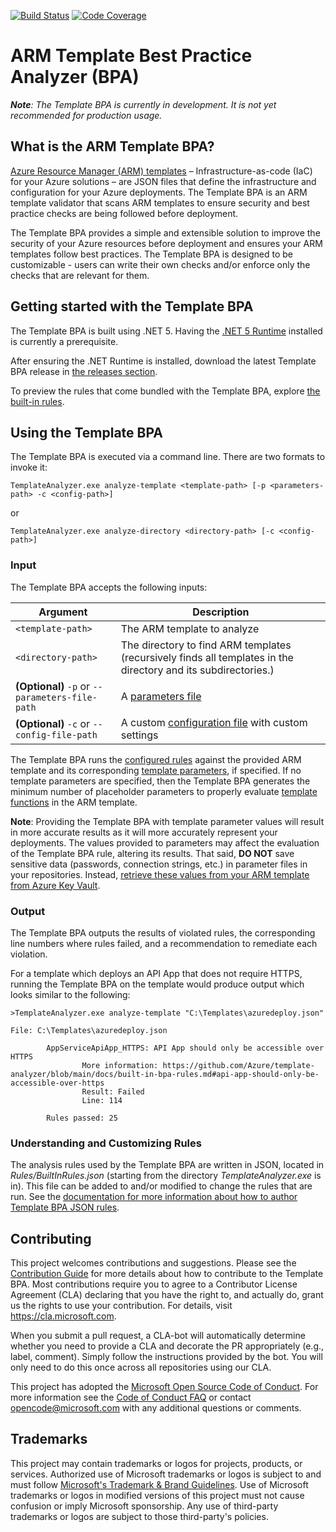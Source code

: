[![Build Status](https://dev.azure.com/azure/template-analyzer/_apis/build/status/BuildAndTest?branchName=main)](https://dev.azure.com/azure/template-analyzer/_build/latest?definitionId=91&branchName=main)
[![Code Coverage](https://shields.io/azure-devops/coverage/azure/template-analyzer/91)](https://dev.azure.com/azure/template-analyzer/_build/latest?definitionId=91&branchName=main)

# ARM Template Best Practice Analyzer (BPA)
***Note**: The Template BPA is currently in development. It is not yet recommended for production usage.*

## What is the ARM Template BPA?
[Azure Resource Manager (ARM) templates](https://docs.microsoft.com/en-us/azure/azure-resource-manager/templates/overview) – Infrastructure-as-code (IaC) for your Azure solutions – are JSON files that define the infrastructure and configuration for your Azure deployments. The Template BPA is an ARM template validator that scans ARM templates to ensure security and best practice checks are being followed before deployment.

The Template BPA provides a simple and extensible solution to improve the security of your Azure resources before deployment and ensures your ARM templates follow best practices. The Template BPA is designed to be customizable - users can write their own checks and/or enforce only the checks that are relevant for them.

## Getting started with the Template BPA
The Template BPA is built using .NET 5.  Having the [.NET 5 Runtime](https://dotnet.microsoft.com/download) installed is currently a prerequisite.

After ensuring the .NET Runtime is installed, download the latest Template BPA release in [the releases section](https://github.com/Azure/template-analyzer/releases).

To preview the rules that come bundled with the Template BPA, explore [the built-in rules](docs/built-in-bpa-rules.md).

## Using the Template BPA
The Template BPA is executed via a command line.  There are two formats to invoke it:

`TemplateAnalyzer.exe analyze-template <template-path> [-p <parameters-path> -c <config-path>]`

or

`TemplateAnalyzer.exe analyze-directory <directory-path> [-c <config-path>]`

### Input
The Template BPA accepts the following inputs:

Argument | Description
--- | ---
`<template-path>` | The ARM template to analyze
`<directory-path>` | The directory to find ARM templates (recursively finds all templates in the directory and its subdirectories.)
**(Optional)** `-p` or `--parameters-file-path` | A [parameters file](https://docs.microsoft.com/en-us/azure/azure-resource-manager/templates/parameter-files)
**(Optional)** `-c` or `--config-file-path` | A custom [configuration file](https://docs.microsoft.com/en-us/azure/azure-resource-manager/templates/parameter-files) with custom settings

 The Template BPA runs the [configured rules](#understanding-and-customizing-rules) against the provided ARM template and its corresponding [template parameters](https://docs.microsoft.com/en-us/azure/azure-resource-manager/templates/parameter-files), if specified. If no template parameters are specified, then the Template BPA generates the minimum number of placeholder parameters to properly evaluate [template functions](https://docs.microsoft.com/en-us/azure/azure-resource-manager/templates/template-functions) in the ARM template.

**Note**: Providing the Template BPA with template parameter values will result in more accurate results as it will more accurately represent your deployments. The values provided to parameters may affect the evaluation of the Template BPA rule, altering its results. That said, **DO NOT** save sensitive data (passwords, connection strings, etc.) in parameter files in your repositories. Instead, [retrieve these values from  your ARM template from Azure Key Vault](https://docs.microsoft.com/en-us/azure/azure-resource-manager/templates/key-vault-parameter?tabs=azure-cli#reference-secrets-with-static-id).

### Output
The Template BPA outputs the results of violated rules, the corresponding line numbers where rules failed, and a recommendation to remediate each violation.

For a template which deploys an API App that does not require HTTPS, running the Template BPA on the template would produce output which looks similar to the following:
```
>TemplateAnalyzer.exe analyze-template "C:\Templates\azuredeploy.json"

File: C:\Templates\azuredeploy.json

        AppServiceApiApp_HTTPS: API App should only be accessible over HTTPS
                More information: https://github.com/Azure/template-analyzer/blob/main/docs/built-in-bpa-rules.md#api-app-should-only-be-accessible-over-https
                Result: Failed
                Line: 114

        Rules passed: 25
```

### Understanding and Customizing Rules
The analysis rules used by the Template BPA are written in JSON, located in *Rules/BuiltInRules.json* (starting from the directory *TemplateAnalyzer.exe* is in). This file can be added to and/or modified to change the rules that are run. See the [documentation for more information about how to author Template BPA JSON rules](./docs/authoring-json-rules.md).

## Contributing
This project welcomes contributions and suggestions. Please see the [Contribution Guide](./CONTRIBUTING.md) for more details about how to contribute to the Template BPA. Most contributions require you to
agree to a Contributor License Agreement (CLA) declaring that you have the right to,
and actually do, grant us the rights to use your contribution. For details, visit
https://cla.microsoft.com.

When you submit a pull request, a CLA-bot will automatically determine whether you need
to provide a CLA and decorate the PR appropriately (e.g., label, comment). Simply follow the
instructions provided by the bot. You will only need to do this once across all repositories using our CLA.

This project has adopted the [Microsoft Open Source Code of Conduct](https://opensource.microsoft.com/codeofconduct/).
For more information see the [Code of Conduct FAQ](https://opensource.microsoft.com/codeofconduct/faq/)
or contact [opencode@microsoft.com](mailto:opencode@microsoft.com) with any additional questions or comments.

## Trademarks
This project may contain trademarks or logos for projects, products, or services. Authorized use of Microsoft trademarks or logos is subject to and must follow [Microsoft's Trademark & Brand Guidelines](https://www.microsoft.com/en-us/legal/intellectualproperty/trademarks/usage/general). Use of Microsoft trademarks or logos in modified versions of this project must not cause confusion or imply Microsoft sponsorship. Any use of third-party trademarks or logos are subject to those third-party's policies.
